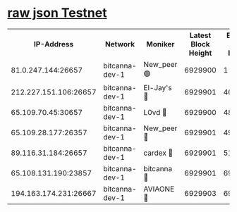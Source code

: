 [raw json Testnet](https://rpc-check.bcat.stavr.tech/bcat/rpc-bcat-result.json)
=


<table><tr><th>IP-Address</th><th>Network</th><th>Moniker</th><th>Latest Block Height</th><th>Earliest Block Height</th><th>Catching Up</th><th>Tx Index</th><th>Voting Power</th><th>Scan Time</th></tr><tr><td>81.0.247.144:26657</td><td>bitcanna-dev-1</td><td>New_peer 🟢</td><td>6929900</td><td>1</td><td>False</td><td>on</td><td>0</td><td>2024-03-18T00:47:13.107780226UTC</td></tr><tr><td>212.227.151.106:26657</td><td>bitcanna-dev-1</td><td>El-Jay's 🔴</td><td>6929901</td><td>4670391</td><td>False</td><td>on</td><td>2218364</td><td>2024-03-18T00:47:19.721108308UTC</td></tr><tr><td>65.109.70.45:30657</td><td>bitcanna-dev-1</td><td>L0vd 🔴</td><td>6929900</td><td>4828155</td><td>False</td><td>on</td><td>308120</td><td>2024-03-18T00:47:13.397946975UTC</td></tr><tr><td>65.109.28.177:26357</td><td>bitcanna-dev-1</td><td>New_peer 🔴</td><td>6929901</td><td>4952911</td><td>False</td><td>on</td><td>2237167</td><td>2024-03-18T00:47:20.360561511UTC</td></tr><tr><td>89.116.31.184:26657</td><td>bitcanna-dev-1</td><td>cardex 🔴</td><td>6929901</td><td>5185001</td><td>False</td><td>on</td><td>1</td><td>2024-03-18T00:47:20.043169518UTC</td></tr><tr><td>65.108.131.190:23857</td><td>bitcanna-dev-1</td><td>bitcanna 🔴</td><td>6929901</td><td>6925901</td><td>False</td><td>off</td><td>378646</td><td>2024-03-18T00:47:20.654562714UTC</td></tr><tr><td>194.163.174.231:26667</td><td>bitcanna-dev-1</td><td>AVIAONE 🔴</td><td>6929903</td><td>6928781</td><td>False</td><td>on</td><td>1949865</td><td>2024-03-18T00:47:29.119431108UTC</td></tr></table>